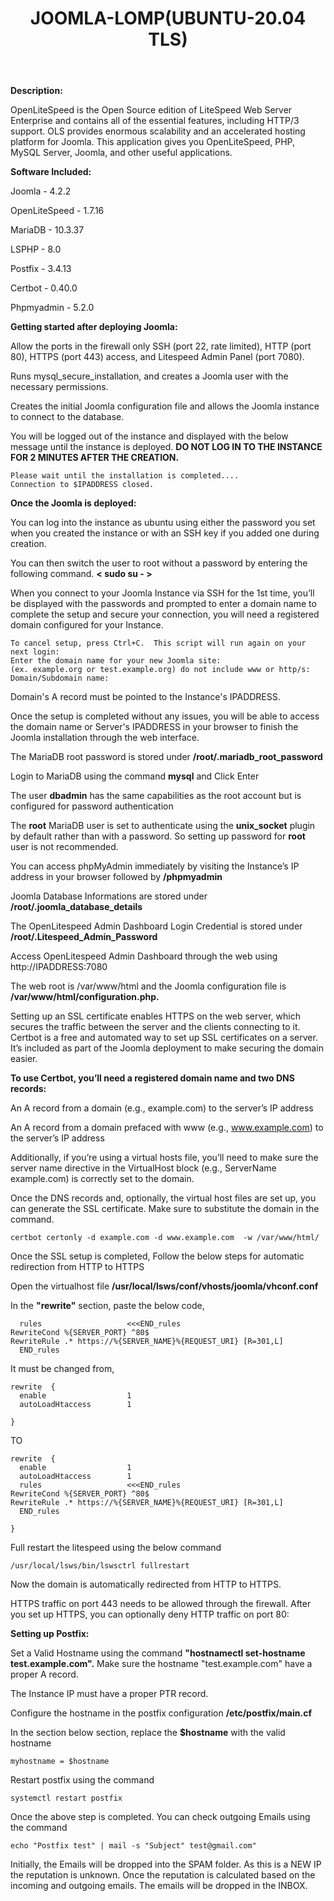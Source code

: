 ﻿---
title: JOOMLA-LOMP(UBUNTU-20.04 TLS)
sidebar_label: JOOMLA-LOMP
---

**Description:**

OpenLiteSpeed is the Open Source edition of LiteSpeed Web Server Enterprise and contains all of the essential features, including HTTP/3 support. OLS provides enormous scalability and an accelerated hosting platform for Joomla. This application gives you OpenLiteSpeed, PHP, MySQL Server, Joomla, and other useful applications.

**Software Included:**

Joomla - 4.2.2

OpenLiteSpeed - 1.7.16

MariaDB - 10.3.37

LSPHP - 8.0

Postfix - 3.4.13

Certbot - 0.40.0

Phpmyadmin - 5.2.0

**Getting started after deploying Joomla:**

 Allow the ports in the firewall only SSH (port 22, rate limited), HTTP (port 80), HTTPS (port 443) access, and Litespeed Admin Panel (port 7080).

 Runs mysql_secure_installation, and creates a Joomla user with the necessary permissions.

 Creates the initial Joomla configuration file and allows the Joomla instance to connect to the database.

 You will be logged out of the instance and displayed with the below message until the instance is deployed. **DO NOT LOG IN TO THE INSTANCE FOR 2 MINUTES AFTER THE CREATION.**
~~~
Please wait until the installation is completed....
Connection to $IPADDRESS closed.
~~~

**Once the Joomla is deployed:**

 You can log into the instance as ubuntu using either the password you set when you created the instance or with an SSH key if you added one during creation.

 You can then switch the user to root without a password by entering the following command. **< sudo su - >**

 When you connect to your Joomla Instance via SSH for the 1st time, you’ll be displayed with the passwords and prompted to enter a domain name to complete the setup and secure your connection, you will need a registered domain configured for your Instance.
~~~
To cancel setup, press Ctrl+C.  This script will run again on your next login:
Enter the domain name for your new Joomla site:
(ex. example.org or test.example.org) do not include www or http/s:
Domain/Subdomain name: 
~~~

 Domain's A record must be pointed to the Instance's IPADDRESS.

 Once the setup is completed without any issues, you will be able to access the domain name or Server's IPADDRESS in your browser to finish the Joomla installation through the web interface.

 The MariaDB root password is stored under **/root/.mariadb_root_password**

 Login to MariaDB using the command  **mysql**  and Click Enter

 The user **dbadmin** has the same capabilities as the root account but is configured for password authentication

 The **root** MariaDB user is set to authenticate using the **unix_socket** plugin by default rather than with a password. So setting up password for **root** user is not recommended.

 You can access phpMyAdmin immediately by visiting the Instance’s IP address in your browser followed by **/phpmyadmin**

 Joomla Database Informations are stored under **/root/.joomla_database_details**

 The OpenLitespeed Admin Dashboard Login Credential is stored under  **/root/.Litespeed_Admin_Password**

 Access OpenLitespeed Admin Dashboard through the web using http://IPADDRESS:7080

 The web root is /var/www/html and the Joomla configuration file is **/var/www/html/configuration.php.**

Setting up an SSL certificate enables HTTPS on the web server, which secures the traffic between the server and the clients connecting to it. Certbot is a free and automated way to set up SSL certificates on a server. It’s included as part of the Joomla deployment to make securing the domain easier.

**To use Certbot, you’ll need a registered domain name and two DNS records:**

An A record from a domain (e.g., example.com) to the server’s IP address

An A record from a domain prefaced with www (e.g., www.example.com) to the server’s IP address

Additionally, if you’re using a virtual hosts file, you’ll need to make sure the server name directive in the VirtualHost block (e.g., ServerName example.com) is correctly set to the domain.

Once the DNS records and, optionally, the virtual host files are set up, you can generate the SSL certificate. Make sure to substitute the domain in the command.

~~~
certbot certonly -d example.com -d www.example.com  -w /var/www/html/
~~~

 Once the SSL setup is completed, Follow the below steps for automatic redirection from HTTP to HTTPS

 Open the virtualhost file **/usr/local/lsws/conf/vhosts/joomla/vhconf.conf**

 In the **"rewrite"** section, paste the below code,
~~~
  rules                   <<<END_rules
RewriteCond %{SERVER_PORT} ^80$
RewriteRule .* https://%{SERVER_NAME}%{REQUEST_URI} [R=301,L]
  END_rules
~~~

It must be changed from,
~~~
rewrite  {
  enable                  1
  autoLoadHtaccess        1
  
}
~~~

TO
~~~
rewrite  {
  enable                  1
  autoLoadHtaccess        1
  rules                   <<<END_rules
RewriteCond %{SERVER_PORT} ^80$
RewriteRule .* https://%{SERVER_NAME}%{REQUEST_URI} [R=301,L]
  END_rules

}
~~~

Full restart the litespeed using the below command
~~~
/usr/local/lsws/bin/lswsctrl fullrestart
~~~

Now the domain is automatically redirected from HTTP to HTTPS.

HTTPS traffic on port 443 needs to be allowed through the firewall. After you set up HTTPS, you can optionally deny HTTP traffic on port 80:

**Setting up Postfix:**

 Set a Valid Hostname using the command **"hostnamectl set-hostname test.example.com".** Make sure the hostname "test.example.com" have a proper A record.

 The Instance IP must have a proper PTR record.

 Configure the hostname in the postfix configuration **/etc/postfix/main.cf**

In the section below section, replace the **$hostname** with the valid hostname
~~~
myhostname = $hostname
~~~

 Restart postfix using the command
~~~
systemctl restart postfix
~~~

 Once the above step is completed. You can check outgoing Emails using the command
~~~
echo "Postfix test" | mail -s "Subject" test@gmail.com"
~~~

Initially, the Emails will be dropped into the SPAM folder. As this is a NEW IP the reputation is unknown. Once the reputation is calculated based on the incoming and outgoing emails. The emails will be dropped in the INBOX.
